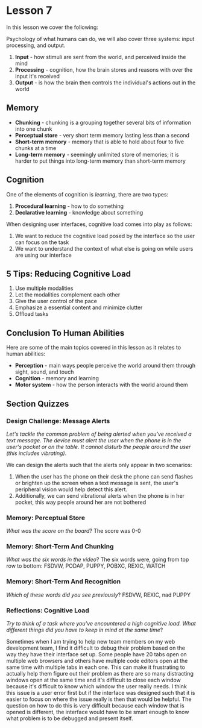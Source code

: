 # Lesson 7

In this lesson we cover the following:

Psychology of what humans can do, we will also cover three systems: input processing, and output.

1. **Input** - how stimuli are sent from the world, and perceived inside the mind
2. **Processing** - cognition, how the brain stores and reasons with over the input it's received
3. **Output** - is how the brain then controls the individual's actions out in the world

## Memory

- **Chunking** - chunking is a grouping together several bits of information into one chunk
- **Perceptual store** - very short term memory lasting less than a second
- **Short-term memory** - memory that is able to hold about four to five chunks at a time
- **Long-term memory** - seemingly unlimited store of memories; it is harder to put things into long-term memory than short-term memory

## Cognition

One of the elements of cognition is _learning_, there are two types:

1. **Procedural learning** - how to do something
2. **Declarative learning** - knowledge about something

When designing user interfaces, cognitive load comes into play as follows:

1. We want to reduce the cognitive load posed by the interface so the user can focus on the task
2. We want to understand the context of what else is going on while users are using our interface

## 5 Tips: Reducing Cognitive Load

1. Use multiple modalities
2. Let the modalities complement each other
3. Give the user control of the pace
4. Emphasize a essential content and minimize clutter
5. Offload tasks

## Conclusion To Human Abilities

Here are some of the main topics covered in this lesson as it relates to human abilities:

- **Perception** - main ways people perceive the world around them through sight, sound, and touch
- **Cognition** - memory and learning
- **Motor system** - how the person interacts with the world around them

## Section Quizzes

### Design Challenge: Message Alerts

_Let's tackle the common problem of being alerted when you've received a text message. The device must alert the user when the phone is in the user's pocket or on the table. It cannot disturb the people around the user (this includes vibrating)_.

We can design the alerts such that the alerts only appear in two scenarios:

1. When the user has the phone on their desk the phone can send flashes or brighten up the screen when a text message is sent, the user's peripheral vision would help detect this alert.
2. Additionally, we can send vibrational alerts when the phone is in her pocket, this way people around her are not bothered

### Memory: Perceptual Store

_What was the score on the board_? The score was 0-0

### Memory: Short-Term And Chunking

_What was the six words in the video_? The six words were, going from top row to bottom: FSDVW, PODAP, PUPPY, POBXC, REXIC, WATCH

### Memory: Short-Term And Recognition

_Which of these words did you see previously_? FSDVW, REXIC, nad PUPPY

### Reflections: Cognitive Load

_Try to think of a task where you've encountered a high cognitive load. What different things did you have to keep in mind at the same time_?

Sometimes when I am trying to help new team members on my web development team, I find it difficult to debug their problem based on the way they have their interface set up. Some people have 20 tabs open on multiple web browsers and others have multiple code editors open at the same time with multiple tabs in each one. This can make it frustrating to actually help them figure out their problem as there are so many distracting windows open at the same time and it's difficult to close each window because it's difficult to know which window the user really needs. I think this issue is a user error first but if the interface was designed such that it is easier to focus on where the issue really is then that would be helpful. The question on how to do this is very difficult because each window that is opened is different, the interface would have to be smart enough to know what problem is to be debugged and present itself.
